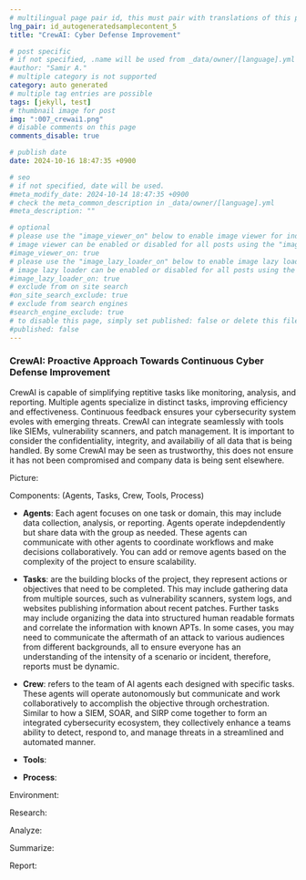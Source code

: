 ```yaml
---
# multilingual page pair id, this must pair with translations of this page. (This name must be unique)
lng_pair: id_autogeneratedsamplecontent_5
title: "CrewAI: Cyber Defense Improvement"

# post specific
# if not specified, .name will be used from _data/owner/[language].yml
#author: "Samir A."
# multiple category is not supported
category: auto generated
# multiple tag entries are possible
tags: [jekyll, test]
# thumbnail image for post
img: ":007_crewai1.png"
# disable comments on this page
comments_disable: true

# publish date
date: 2024-10-16 18:47:35 +0900

# seo
# if not specified, date will be used.
#meta_modify_date: 2024-10-14 18:47:35 +0900
# check the meta_common_description in _data/owner/[language].yml
#meta_description: ""

# optional
# please use the "image_viewer_on" below to enable image viewer for individual pages or posts (_posts/ or [language]/_posts folders).
# image viewer can be enabled or disabled for all posts using the "image_viewer_posts: true" setting in _data/conf/main.yml.
#image_viewer_on: true
# please use the "image_lazy_loader_on" below to enable image lazy loader for individual pages or posts (_posts/ or [language]/_posts folders).
# image lazy loader can be enabled or disabled for all posts using the "image_lazy_loader_posts: true" setting in _data/conf/main.yml.
#image_lazy_loader_on: true
# exclude from on site search
#on_site_search_exclude: true
# exclude from search engines
#search_engine_exclude: true
# to disable this page, simply set published: false or delete this file
#published: false
---
```

### CrewAI: Proactive Approach Towards Continuous Cyber Defense Improvement 

CrewAI is capable of simplifying reptitive tasks like monitoring, analysis, and reporting. Multiple agents specialize in distinct tasks, improving efficiency and effectiveness. Continuous feedback ensures your cybersecurity system evoles with emerging threats. CrewAI can integrate seamlessly with tools like SIEMs, vulnerability scanners, and patch management. It is important to consider the confidentiality, integrity, and availabiliy of all data that is being handled. By some CrewAI may be seen as trustworthy, this does not ensure it has not been compromised and company data is being sent elsewhere.    

Picture: 

Components: (Agents, Tasks, Crew, Tools, Process)

- **Agents**: Each agent focuses on one task or domain, this may include data collection, analysis, or reporting. Agents operate indepdendently but share data with the group as needed. These agents can communicate with other agents to coordinate workflows and make decisions collaboratively. You can add or remove agents based on the complexity of the project to ensure scalability.  
  
- **Tasks**: are the building blocks of the project, they represent actions or objectives that need to be completed. This may include gathering data from multiple sources, such as vulnerability scanners, system logs, and websites publishing information about recent patches. Further tasks may include organizing the data into structured human readable formats and correlate the information with known APTs. In some cases, you may need to communicate the aftermath of an attack to various audiences from different backgrounds, all to ensure everyone has an understanding of the intensity of a scenario or incident, therefore, reports must be dynamic. 
  
- **Crew**: refers to the team of AI agents each designed with specific tasks. These agents will operate autonomously but communicate and work collaboratively to accomplish the objective through orchestration. Similar to how a SIEM, SOAR, and SIRP come together to form an integrated cybersecurity ecosystem, they collectively enhance a teams ability to detect, respond to, and manage threats in a streamlined and automated manner. 
  
- **Tools**:
  
- **Process**:

Environment:


Research:

Analyze: 

Summarize: 

Report:




